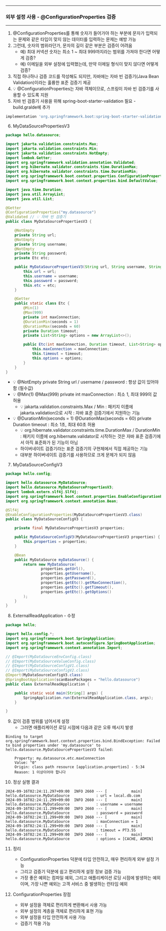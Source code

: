 -----
### 외부 설정 사용 - @ConfigurationProperties 검증
-----
1. @ConfigurationProperties를 통해 숫자가 들어가야 하는 부분에 문자가 입력되는 문제와 같은 타입이 맞지 않는 데이터를 입력하는 문제는 예방 가능
2. 그런데, 숫자의 범위라던가, 문자의 길이 같은 부분은 검증이 어려움
   - 예) 최대 커넥션 숫자는 최소 1 ~ 최대 999까지라는 범위를 가져야 한다면 어떻게 검증?
   - 예) 이메일을 외부 설정에 입력했는데, 만약 이메일 형식이 맞지 않다면 어떻게 검증?
3. 직접 하나하나 검증 코드를 작성해도 되지만, 자바에는 자바 빈 검증기(Java Bean Validation)이라는 훌륭한 표준 검증기 제공
4. 💡 @ConfigurationProperties는 자바 객체이므로, 스프링이 자바 빈 검증기를 사용할 수 있도록 지원
5. 자바 빈 검증기 사용을 위해 spring-boot-starter-validation 필요 - build.gralde에 추가
```gradle
implementation 'org.springframework.boot:spring-boot-starter-validation' // 추가
```

6. MyDataSourcePropertiesV3
```java
package hello.datasource;

import jakarta.validation.constraints.Max;
import jakarta.validation.constraints.Min;
import jakarta.validation.constraints.NotEmpty;
import lombok.Getter;
import org.springframework.validation.annotation.Validated;
import org.hibernate.validator.constraints.time.DurationMax;
import org.hibernate.validator.constraints.time.DurationMin;
import org.springframework.boot.context.properties.ConfigurationProperties;
import org.springframework.boot.context.properties.bind.DefaultValue;

import java.time.Duration;
import java.util.ArrayList;
import java.util.List;

@Getter
@ConfigurationProperties("my.datasource")
@Validated // 💡 자바 빈 검증기
public class MyDataSourcePropertiesV3 {

    @NotEmpty
    private String url;
    @NotEmpty
    private String username;
    @NotEmpty
    private String password;
    private Etc etc;

    public MyDataSourcePropertiesV3(String url, String username, String password, Etc etc) {
        this.url = url;
        this.username = username;
        this.password = password;
        this.etc = etc;
    }

    @Getter
    public static class Etc {
        @Min(1)
        @Max(999)
        private int maxConnection;
        @DurationMin(seconds = 1)
        @DurationMax(seconds = 60)
        private Duration timeout;
        private List<String> options = new ArrayList<>();

        public Etc(int maxConnection, Duration timeout, List<String> options) {
            this.maxConnection = maxConnection;
            this.timeout = timeout;
            this.options = options;
        }
    }
}
```
  - 💡 @NotEmpty private String url / username / password : 항상 값이 있어야 함 (필수값)
  - 💡 @Min(1) @Max(999) private int maxConnection : 최소 1, 최대 999의 값 허용
    + 💡 jakarta.validation.constraints.Max / Min : 패키지 이름에 jakarta.validation으로 시작 : 자바 표준 검증기에서 지원하는 기능
  - 💡 @DurationMin(seconds = 1) @DurationMax(seconds = 60) private Duration timeout : 최소 1초, 최대 60초 허용
    + 💡 org.hibernate.validator.constraints.time.DurationMax / DurationMin : 패키지 이름에 org.hibernate.validator로 시작하는 것은 자바 표준 검증기에서 아직 표준화가 된 기능이 아님
    + 하이버네이트 검증기라는 표준 검증기의 구현체에서 직접 제공하는 기능
    + 대부분 하이버네이트 검증기를 사용하므로 크게 문제가 되지 않음

7. MyDataSourceConfigV3
```java
package hello.config;

import hello.datasource.MyDataSource;
import hello.datasource.MyDataSourcePropertiesV3;
import lombok.extern.slf4j.Slf4j;
import org.springframework.boot.context.properties.EnableConfigurationProperties;
import org.springframework.context.annotation.Bean;

@Slf4j
@EnableConfigurationProperties(MyDataSourcePropertiesV3.class)
public class MyDataSourceConfigV3 {

    private final MyDataSourcePropertiesV3 properties;

    public MyDataSourceConfigV3(MyDataSourcePropertiesV3 properties) {
        this.properties = properties;
    }

    @Bean
    public MyDataSource myDataSource() {
        return new MyDataSource(
                properties.getUrl(),
                properties.getUsername(),
                properties.getPassword(),
                properties.getEtc().getMaxConnection(),
                properties.getEtc().getTimeout(),
                properties.getEtc().getOptions()
        );
    }
}
```
8. ExternalReadApplication - 수정
```java
package hello;

import hello.config.*;
import org.springframework.boot.SpringApplication;
import org.springframework.boot.autoconfigure.SpringBootApplication;
import org.springframework.context.annotation.Import;

// @Import(MyDataSourceEnvConfig.class)
// @Import(MyDataSourceValueConfig.class)
// @Import(MyDataSourceConfigV1.class)
// @Import(MyDataSourceConfigV2.class)
@Import(MyDataSourceConfigV3.class)
@SpringBootApplication(scanBasePackages = "hello.datasource")
public class ExternalReadApplication {

    public static void main(String[] args) {
        SpringApplication.run(ExternalReadApplication.class, args);
    }

}
```
9. 값이 검증 범위를 넘어서게 설정
    - 그러면 애플리케이션 로딩 시점에 다음과 같은 오류 메시지 발생
```
Binding to target org.springframework.boot.context.properties.bind.BindException: Failed to bind properties under 'my.datasource' to hello.datasource.MyDataSourcePropertiesV3 failed:

    Property: my.datasource.etc.maxConnection
    Value: "0"
    Origin: class path resource [application.properties] - 5:34
    Reason: 1 이상이어야 합니다
```
10. 정상 실행 결과
```
2024-09-16T02:24:11.297+09:00  INFO 2660 --- [           main] hello.datasource.MyDataSource            : url = local.db.com
2024-09-16T02:24:11.299+09:00  INFO 2660 --- [           main] hello.datasource.MyDataSource            : username = username
2024-09-16T02:24:11.299+09:00  INFO 2660 --- [           main] hello.datasource.MyDataSource            : password = password
2024-09-16T02:24:11.299+09:00  INFO 2660 --- [           main] hello.datasource.MyDataSource            : maxConnection = 1
2024-09-16T02:24:11.299+09:00  INFO 2660 --- [           main] hello.datasource.MyDataSource            : timeout = PT3.5S
2024-09-16T02:24:11.299+09:00  INFO 2660 --- [           main] hello.datasource.MyDataSource            : options = [CACHE, ADMIN]
```

11. 정리
    - ConfigurationProperties 덕분에 타입 안전하고, 매우 편리하게 외부 설정 가능
    - 그리고 검증기 덕분에 쉽고 편리하게 설정 정보 검증 가능
    - 가장 좋은 예외는 컴파일 예외, 그리고 애플리케이션 로딩 시점에 발생하는 예외이며, 가장 나쁜 예외는 고객 서비스 중 발생하는 런타임 예외

12. ConfigurationProperties 장점
    - 외부 설정을 객체로 편리하게 변환해서 사용 가능
    - 외부 설정의 계층을 객체로 편리하게 표현 가능
    - 외부 설정을 타입 안전하게 사용 가능
    - 검증기 적용 가능
